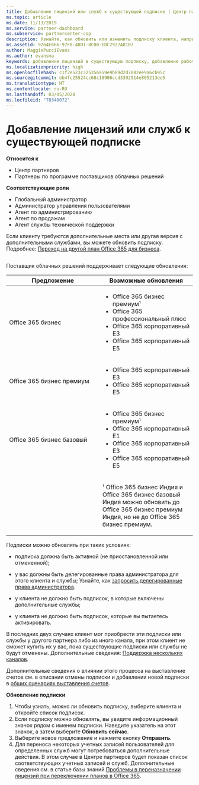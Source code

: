```yaml
---
title: Добавление лицензий или служб к существующей подписке | Центр партнеров
ms.topic: article
ms.date: 11/13/2019
ms.service: partner-dashboard
ms.subservice: partnercenter-csp
description: Узнайте, как обновить или изменить подписку клиента, например добавить дополнительные лицензии или рабочие места либо перейти на другую версию с другими службами.
ms.assetid: 9264E666-97F8-48D1-8C00-EDC2927A8107
author: MaggiePucciEvans
ms.author: evansma
keywords: добавление лицензий в существующую подписку, добавление рабочих мест для существующей подписки, изменение подписки, изменить подписку, приобретение дополнительных лицензий для клиента
ms.localizationpriority: high
ms.openlocfilehash: c1f2e523c325356959e9b89d2d7082ee9a6cb95c
ms.sourcegitcommit: eb4fc25524cc68c10906ccd3392914e805213ee5
ms.translationtype: HT
ms.contentlocale: ru-RU
ms.lasthandoff: 03/05/2020
ms.locfileid: "78340072"
---
```

# <a name="add-licenses-or-services-to-an-existing-subscription"></a>Добавление лицензий или служб к существующей подписке

**Относится к**

- Центр партнеров
- Партнеры по программе поставщиков облачных решений

**Соответствующие роли**

- Глобальный администратор
- Администратор управления пользователями
- Агент по администрированию
- Агент по продажам
- Агент службы технической поддержки

Если клиенту требуются дополнительные места или другая версия с дополнительными службами, вы можете обновить подписку. Подробнее: [Переход на другой план Office 365 для бизнеса](https://go.microsoft.com/fwlink/p/?LinkId=723577).

## <a href="" id="upgradesubscription"></a>


Поставщик облачных решений поддерживает следующие обновления:

<table>
<colgroup>
<col width="50%" />
<col width="50%" />
</colgroup>
<thead>
<tr class="header">
<th>Предложение</th>
<th>Возможные обновления</th>
</tr>
</thead>
<tbody>
<tr class="odd">
<td>Office 365 бизнес</td>
<td><ul>
<li>Office 365 бизнес премиум¹</li>
<li>Office 365 профессиональный плюс</li>
<li>Office 365 корпоративный E3</li>
<li>Office 365 корпоративный E5</li>
</ul></td>
</tr>
<tr class="even">
<td>Office 365 бизнес премиум</td>
<td><ul>
<li>Office 365 корпоративный E3</li>
<li>Office 365 корпоративный E5</li>
</ul></td>
</tr>
<tr class="odd">
<td>Office 365 бизнес базовый</td>
<td><ul>
<li>Office 365 бизнес премиум¹</li>
<li>Office 365 корпоративный E1</li>
<li>Office 365 корпоративный E3</li>
<li>Office 365 корпоративный E5</li>
</ul></td>
</tr>
<tr class="even">
<td></td>
<td><p>¹ Office 365 бизнес Индия и Office 365 бизнес базовый Индия можно обновить до Office 365 бизнес премиум Индия, но не до Office 365 бизнес премиум.</p></td>
</tr>
</tbody>
</table>

Подписки можно обновлять при таких условиях:

-   подписка должна быть активной (не приостановленной или отмененной);

-   у вас должны быть делегированные права администратора для этого клиента и службы; Узнайте, как [запросить делегированные права администратора](request-a-relationship-with-a-customer.md).

-   у клиента не должно быть подписок, в которые включены дополнительные службы;

-   у клиента не должно быть подписок, которые вы пытаетесь активировать.

В последних двух случаях клиент мог приобрести эти подписки или службы у другого партнера либо из иного канала, при этом клиент не сможет купить их у вас, пока существующие подписки или службы не будут отменены. Дополнительные сведения: [Поддержка нескольких каналов](multichannel.md).

Дополнительные сведения о влиянии этого процесса на выставление счетов см. в описании отмены подписки и добавлении новой подписки в [общих сценариях выставления счетов](common-billing-scenarios.md).

**Обновление подписки**

1.  Чтобы узнать, можно ли обновить подписку, выберите клиента и откройте список подписок.
2.  Если подписку можно обновлять, вы увидите информационный значок рядом с именем подписки. Наведите указатель на этот значок, а затем выберите **Обновить сейчас**.
3.  Выберите новое предложение и нажмите кнопку **Отправить**.
4.  Для переноса некоторых учетных записей пользователей для определенных служб могут потребоваться дополнительные действия. В этом случае в Центре партнеров будет показан список соответствующих учетных записей и служб. Дополнительные сведения см. в статье базы знаний [Проблемы в переназначении лицензий при переключении планов в Office 365](https://go.microsoft.com/fwlink/p/?LinkId=723576).

 

 



